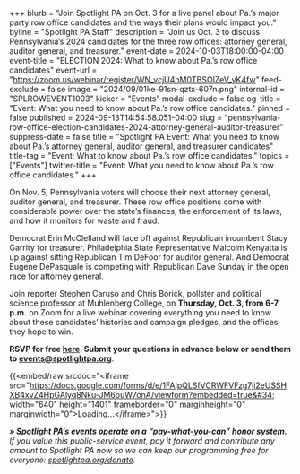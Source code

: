+++
blurb = "Join Spotlight PA on Oct. 3 for a live panel about Pa.’s major party row office candidates and the ways their plans would impact you."
byline = "Spotlight PA Staff"
description = "Join us Oct. 3 to discuss Pennsylvania’s 2024 candidates for the three row offices: attorney general, auditor general, and treasurer."
event-date = 2024-10-03T18:00:00-04:00
event-title = "ELECTION 2024: What to know about Pa.’s row office candidates"
event-url = "https://zoom.us/webinar/register/WN_vcjU4hM0TBSOlZeV_yK4fw"
feed-exclude = false
image = "2024/09/01ke-91sn-qztx-607n.png"
internal-id = "SPLROWEVENT1003"
kicker = "Events"
modal-exclude = false
og-title = "Event: What you need to know about Pa.’s row office candidates."
pinned = false
published = 2024-09-13T14:54:58.051-04:00
slug = "pennsylvania-row-office-election-candidates-2024-attorney-general-auditor-treasurer"
suppress-date = false
title = "Spotlight PA Event: What you need to know about Pa.’s attorney general, auditor general, and treasurer candidates"
title-tag = "Event: What to know about Pa.’s row office candidates."
topics = ["Events"]
twitter-title = "Event: What you need to know about Pa.’s row office candidates."
+++

On Nov. 5, Pennsylvania voters will choose their next attorney general, auditor general, and treasurer. These row office positions come with considerable power over the state’s finances, the enforcement of its laws, and how it monitors for waste and fraud.

Democrat Erin McClelland will face off against Republican incumbent Stacy Garrity for treasurer. Philadelphia State Representative Malcolm Kenyatta is up against sitting Republican Tim DeFoor for auditor general. And Democrat Eugene DePasquale is competing with Republican Dave Sunday in the open race for attorney general.

Join reporter Stephen Caruso and Chris Borick, pollster and political science professor at Muhlenberg College, on <strong>Thursday, Oct. 3, from 6-7 p.m.</strong> on Zoom for a live webinar covering everything you need to know about these candidates’ histories and campaign pledges, and the offices they hope to win.

<strong>RSVP for free </strong><a href="https://zoom.us/webinar/register/WN_vcjU4hM0TBSOlZeV_yK4fw"><strong>here</strong></a><strong>. Submit your questions in advance below or send them to </strong><a href="mailto:events@spotlightpa.org"><strong>events@spotlightpa.org</strong></a>.

{{<embed/raw srcdoc="&lt;iframe src=&#34;https://docs.google.com/forms/d/e/1FAIpQLSfVCRWFVFzg7ji2eUSSHXB4xvZ4HpGAlyq8Nku-JM6ouW7onA/viewform?embedded=true&#34; width=&#34;640&#34; height=&#34;1401&#34; frameborder=&#34;0&#34; marginheight=&#34;0&#34; marginwidth=&#34;0&#34;&gt;Loading…&lt;/iframe&gt;">}}

<strong><em>» Spotlight PA’s events operate on a “pay-what-you-can” honor system.</em></strong><em> If you value this public-service event, pay it forward and contribute any amount to Spotlight PA now so we can keep our programming free for everyone: </em><a href="http://spotlightpa.org/donate"><em>spotlightpa.org/donate</em></a><em>.</em>

